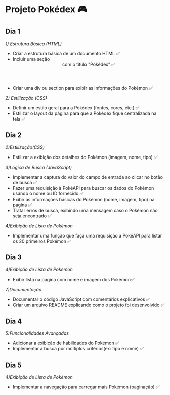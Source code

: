 <h1>Projeto Pokédex 🎮</h1>  

<h2>Dia 1</h2>

<i>1) Estrutura Básica (HTML)</i>

<ul>
<li>Criar a estrutura básica de um documento HTML ✅</li>
<li>Incluir uma seção <header> com o título "Pokédex" ✅</li>
<li>Criar uma div ou section para exibir as informações do Pokémon ✅</li>
</ul>

<i>2) Estilização (CSS)</i>

<ul>
<li>Definir um estilo geral para a Pokédex (fontes, cores, etc.) ✅ </li>
<li>Estilizar o layout da página para que a Pokédex fique centralizada na tela ✅</li>
</ul>

<h2>Dia 2</h2>

<i>2)Estilização(CSS)</i>

<ul>
<li>Estilizar a exibição dos detalhes do Pokémon (imagem, nome, tipo) ✅</li>
</ul>

<i>3)Lógica de Busca (JavaScript)</i>

<ul>
<li>Implementar a captura do valor do campo de entrada ao clicar no botão de busca ✅</li>
<li>Fazer uma requisição à PokéAPI para buscar os dados do Pokémon usando o nome ou ID fornecido ✅</li>
<li>Exibir as informações básicas do Pokémon (nome, imagem, tipo) na página ✅</li>
<li>Tratar erros de busca, exibindo uma mensagem caso o Pokémon não seja encontrado ✅</li>
</ul>

<i>4)Exibição de Lista de Pokémon</i>

<ul>
<li>Implementar uma função que faça uma requisição a PokéAPI para listar os 20 primeiros Pokémon  ✅</li>
</ul>

<h2>Dia 3</h2>

<i>4)Exibição de Lista de Pokémon</i>
<ul>
<li>Exibir lista na página com nome e imagem dos Pokémon✅</li>
</ul>

<i>7)Documentação</i>

<ul>
  <li>Documentar o código JavaScript com comentários explicativos ✅</li>
  <li>Criar um arquivo README explicando como o projeto foi desenvolvido ✅</li>
</ul>

<h2>Dia 4</h2>

<i>5)Funcionalidades Avançadas</i>

<ul>
<li>Adicionar a exibição de habilidades do Pokémon ✅</li>
<li>Implementar a busca por múltiplos critérios(ex: tipo e nome) ✅</li>
</ul>

<h2>Dia 5</h2>

<i>4)Exibição de Lista de Pokémon</i>

<ul>
<li>Implementar a navegação para carregar mais Pokémon (paginação) ✅</li>
</ul>


